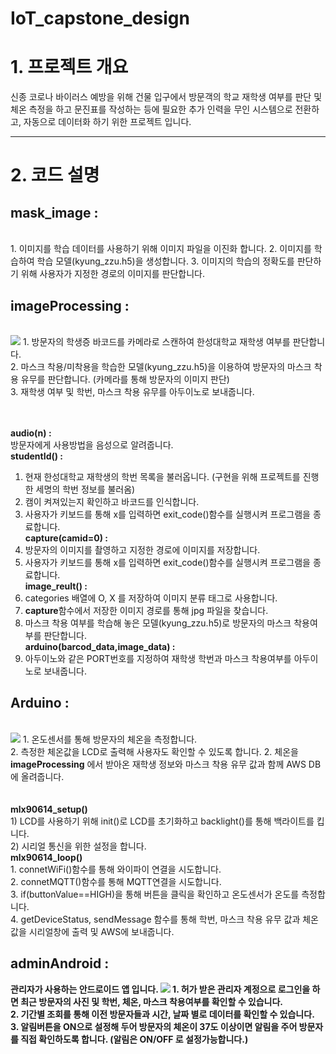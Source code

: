 # IoT_capstone_design
 
<h1><b>1. 프로젝트 개요</b></h1>
신종 코로나 바이러스 예방을 위해 건물 입구에서 방문객의 학교 재학생 여부를 판단 및 체온 측정을 하고 문진표를 작성하는 등에 필요한 추가 인력을 무인 시스템으로 전환하고, 자동으로 데이터화 하기 위한 프로젝트 입니다.
<br>
<hr>
<h1><b>2. 코드 설명 </b></h1>
<h2><b>mask_image :</b></h2><br>
1. 이미지를 학습 데이터를 사용하기 위해 이미지 파일을 이진화 합니다.
2. 이미지를 학습하여 학습 모델(kyung_zzu.h5)을 생성합니다.
3. 이미지의 학습의 정확도를 판단하기 위해 사용자가 지정한 경로의 이미지를 판단합니다.

<h2><b>imageProcessing :</b></h2><br>
<img src="https://user-images.githubusercontent.com/52819424/86149218-a4754b80-bb36-11ea-9f36-bbfdb5377b1e.png">
1. 방문자의 학생증 바코드를 카메라로 스캔하여 한성대학교 재학생 여부를 판단합니다.<br>
2. 마스크 착용/미착용을 학습한 모델(kyung_zzu.h5)을 이용하여 방문자의 마스크 착용 유무를 판단합니다. (카메라를 통해 방문자의 이미지 판단)<br>
3. 재학생 여부 및 학번, 마스크 착용 유무를 아두이노로 보내줍니다.<br><br>
<br>

<b>audio(n) :</b><br>
 방문자에게 사용방법을 음성으로 알려줍니다.<br>
<b>studentId() :</b><br>
 1) 현재 한성대학교 재학생의 학번 목록을 불러옵니다. (구현을 위해 프로젝트를 진행한 세명의 학번 정보를 불러옴)<br>
 2) 캠이 켜져있는지 확인하고 바코드를 인식합니다.<br>
 3) 사용자가 키보드를 통해 x를 입력하면 exit_code()함수를 실행시켜 프로그램을 종료합니다.<br>
<b>capture(camid=0) :</b><br>
 1) 방문자의 이미지를 촬영하고 지정한 경로에 이미지를 저장합니다.<br>
 2) 사용자가 키보드를 통해 x를 입력하면 exit_code()함수를 실행시켜 프로그램을 종료합니다.<br>
<b>image_reult() : </b><br>
 1) categories 배열에 O, X 를 저장하여 이미지 분류 태그로 사용합니다.<br>
 2) <b>capture</b>함수에서 저장한 이미지 경로를 통해 jpg 파일을 찾습니다.<br>
 3) 마스크 착용 여부를 학습해 놓은 모델(kyung_zzu.h5)로 방문자의 마스크 착용여부를 판단합니다.<br>
<b> arduino(barcod_data,image_data) : </b><br>
 1) 아두이노와 같은 PORT번호를 지정하여 재학생 학번과 마스크 착용여부를 아두이노로 보내줍니다.<br>

<h2><b>Arduino :</b></h2><br>
<img src="https://user-images.githubusercontent.com/52819424/86149409-e1d9d900-bb36-11ea-8496-00287fa0d7f1.png">
 1. 온도센서를 통해 방문자의 체온을 측정합니다.<br>
 2. 측정한 체온값을 LCD로 출력해 사용자도 확인할 수 있도록 합니다.
 2. 체온을 <b>imageProcessing</b> 에서 받아온 재학생 정보와 마스크 착용 유무 값과 함께 AWS DB에 올려줍니다.<br><br>
 <br>
 <b>mlx90614_setup()</b><br>
 1) LCD를 사용하기 위해 init()로 LCD를 초기화하고 backlight()를 통해 백라이트를 킵니다.<br>
 2) 시리얼 통신을 위한 설정을 합니다.<br>
 <b>mlx90614_loop()</b><br>
 1. connetWiFi()함수를 통해 와이파이 연결을 시도합니다.<br>
 2. connetMQTT()함수를 통해 MQTT연결을 시도합니다.<br>
 3. if(buttonValue==HIGH)을 통해 버튼을 클릭을 확인하고 온도센서가 온도를 측정합니다.<br>
 4. getDeviceStatus, sendMessage 함수를 통해 학번, 마스크 착용 유무 값과 체온값을 시리얼창에 출력 및 AWS에 보내줍니다.
 
 <b>

<h2><b>adminAndroid :</b></h2> 관리자가 사용하는 안드로이드 앱 입니다.
<img src="https://user-images.githubusercontent.com/52819424/86145920-83126080-bb32-11ea-9334-2d225986b894.JPG">
 1. 허가 받은 관리자 계정으로 로그인을 하면 최근 방문자의 사진 및 학번, 체온, 마스크 착용여부를 확인할 수 있습니다.<br>
 2. 기간별 조회를 통해 이전 방문자들과 시간, 날짜 별로 데이터를 확인할 수 있습니다.<br>
 3. 알림버튼을 ON으로 설정해 두어 방문자의 체온이 37도 이상이면 알림을 주어 방문자를 직접 확인하도록 합니다. (알림은 ON/OFF 로 설정가능합니다.)<br>
